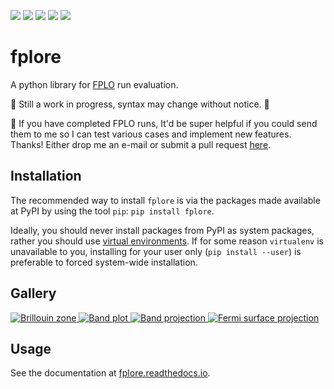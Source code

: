 [![](https://img.shields.io/github/release/mueslo/fplore.svg?style=flat-square)](https://github.com/mueslo/fplore/releases)
[![](https://img.shields.io/pypi/v/fplore.svg?style=flat-square)](https://pypi.org/project/fplore/)
[![](https://img.shields.io/travis/mueslo/fplore.svg?style=flat-square)](https://travis-ci.org/mueslo/fplore)
[![](https://img.shields.io/readthedocs/fplore.svg?style=flat-square)](https://fplore.readthedocs.io)
[![](https://img.shields.io/github/license/mueslo/fplore.svg?style=flat-square)](https://github.com/mueslo/fplore/blob/master/LICENSE)


# fplore
A python library for [FPLO](https://www.fplo.de/) run evaluation.

:construction: Still a work in progress, syntax may change without notice. :construction:

:raising_hand: If you have completed FPLO runs, It'd be super helpful if you could send them to me so I can test various cases and implement new features. Thanks! Either drop me an e-mail or submit a pull request [here](https://github.com/mueslo/fplore_example_data/).

## Installation

The recommended way to install `fplore` is via the packages made available at PyPI by using the tool `pip`:
 ``pip install fplore``.
 
Ideally, you should never install packages from PyPI as system packages, rather you should use [virtual environments](https://realpython.com/python-virtual-environments-a-primer/). If for some reason `virtualenv` is unavailable to you, installing for your user only (`pip install --user`) is preferable to forced system-wide installation.

## Gallery
[
![Brillouin zone](https://fplore.readthedocs.io/en/latest/_images/sphx_glr_brillouin_zone_thumb.png)
![Band plot](https://fplore.readthedocs.io/en/latest/_images/sphx_glr_band_plot_thumb.png)
![Band projection](https://fplore.readthedocs.io/en/latest/_images/sphx_glr_project_thumb.png)
![Fermi surface projection](https://fplore.readthedocs.io/en/latest/_images/sphx_glr_proj_fermisurf_thumb.png)
](https://fplore.readthedocs.io/en/latest/gallery/)

## Usage

See the documentation at [fplore.readthedocs.io](https://fplore.readthedocs.io/en/latest).


